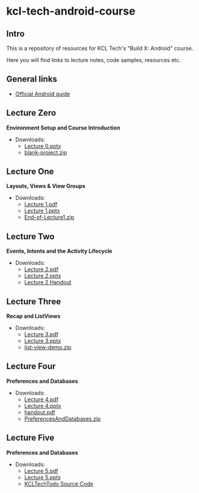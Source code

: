 # kcl-tech-android-course

## Intro

This is a repository of resources for KCL Tech's "Build X: Android" course.

Here you will find links to lecture notes, code samples, resources etc.

## General links

- [Official Android guide](https://developer.android.com/guide)

## Lecture Zero

**Environment Setup and Course Introduction**

- Downloads:
  - [Lecture 0.pptx](https://github.com/shakeelsubratty/kcl-tech-android-course/raw/master/Lecture%200/Lecture%200.pptx)
  - [blank-project.zip](https://github.com/shakeelsubratty/kcl-tech-android-course/raw/master/Lecture%200/Blank%20Project.zip)


## Lecture One

**Layouts, Views & View Groups**

- Downloads:
  - [Lecture 1.pdf](https://github.com/shakeelsubratty/kcl-tech-android-course/raw/master/Lecture%201/Lecture%201%20PDF.pdf)
  - [Lecture 1.pptx](https://github.com/shakeelsubratty/kcl-tech-android-course/raw/master/Lecture%201/Lecture%201.pptx)
  - [End-of-Lecture1.zip](https://github.com/shakeelsubratty/kcl-tech-android-course/raw/master/Lecture%201/End-of-Lecture%201%20Project.zip)

## Lecture Two

  **Events, Intents and the Activity Lifecycle**

  - Downloads:
    - [Lecture 2.pdf](https://github.com/shakeelsubratty/kcl-tech-android-course/raw/master/Lecture%202/Lecture%202.pdf)
    - [Lecture 2.pptx](https://github.com/shakeelsubratty/kcl-tech-android-course/raw/master/Lecture%202/Lecture%202.pptx)
    - [Lecture 2 Handout](https://github.com/shakeelsubratty/kcl-tech-android-course/raw/master/Lecture%202/handout%202.pdf)


## Lecture Three

  **Recap and ListViews**

  - Downloads:
    - [Lecture 3.pdf](https://github.com/shakeelsubratty/kcl-tech-android-course/raw/master/Lecture%203/Lecture%203%20.pdf)
    - [Lecture 3.pptx](https://github.com/shakeelsubratty/kcl-tech-android-course/raw/master/Lecture%203/Lecture%203%20.pptx)
    - [list-view-demo.zip](https://github.com/shakeelsubratty/kcl-tech-android-course/raw/master/Lecture%203/Android%20Lecture%203.zip)


## Lecture Four

  **Preferences and Databases**

  - Downloads:
    - [Lecture 4.pdf](https://github.com/shakeelsubratty/kcl-tech-android-course/raw/master/Lecture%204/Lecture%204.pdf)
    - [Lecture 4.pptx](https://github.com/shakeelsubratty/kcl-tech-android-course/raw/master/Lecture%204/Lecture%204.pptx)
    - [handout.pdf](https://github.com/shakeelsubratty/kcl-tech-android-course/raw/master/Lecture%204/handout.pdf)
    - [PreferencesAndDatabases.zip](https://github.com/shakeelsubratty/kcl-tech-android-course/raw/master/Lecture%204/PreferencesAndDatabases.zip)


## Lecture Five

  **Preferences and Databases**

  - Downloads:
    - [Lecture 5.pdf](https://github.com/shakeelsubratty/kcl-tech-android-course/raw/master/Lecture%205/Lecture%205.pdf)
    - [Lecture 5.pptx](https://github.com/shakeelsubratty/kcl-tech-android-course/raw/master/Lecture%205/Lecture%205.pptx)
    - [KCLTechTodo Source Code](https://github.com/shakeelsubratty/kcl-tech-android-course/tree/master/KCLTechTodo)
